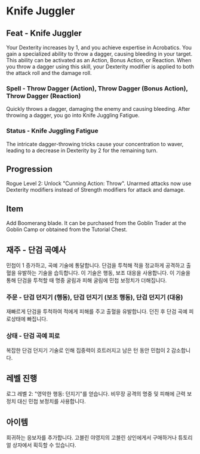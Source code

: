 # Knife Juggler

## Feat - Knife Juggler

Your Dexterity increases by 1, and you achieve expertise in Acrobatics. You gain a specialized ability to throw a dagger, causing bleeding in your target. This ability can be activated as an Action, Bonus Action, or Reaction. When you throw a dagger using this skill, your Dexterity modifier is applied to both the attack roll and the damage roll.

### Spell - Throw Dagger (Action), Throw Dagger (Bonus Action), Throw Dagger (Reaction)

Quickly throws a dagger, damaging the enemy and causing bleeding. After throwing a dagger, you go into Knife Juggling Fatigue.

### Status - Knife Juggling Fatigue

The intricate dagger-throwing tricks cause your concentration to waver, leading to a decrease in Dexterity by 2 for the remaining turn.

## Progression

Rogue Level 2: Unlock "Cunning Action: Throw". Unarmed attacks now use Dexterity modifiers instead of Strength modifiers for attack and damage.

## Item

Add Boomerang blade. It can be purchased from the Goblin Trader at the Goblin Camp or obtained from the Tutorial Chest.

## 재주 - 단검 곡예사

민첩이 1 증가하고, 곡예 기술에 통달합니다. 단검을 투척해 적을 정교하게 공격하고 출혈을 유발하는 기술을 습득합니다. 이 기술은 행동, 보조 대응을 사용합니다. 이 기술을 통해 단검을 투척할 때 명중 굴림과 피해 굴림에 민첩 보정치가 더해집니다.

### 주문 - 단검 던지기 (행동), 단검 던지기 (보조 행동), 단검 던지기 (대응)

재빠르게 단검을 투척하여 적에게 피해를 주고 출혈을 유발합니다. 던진 후 단검 곡예 피로상태에 빠집니다.

### 상태 - 단검 곡예 피로

복잡한 단검 던지기 기술로 인해 집중력이 흐트러지고 남은 턴 동안 민첩이 2 감소합니다.

## 레벨 진행

로그 레벨 2: "영악한 행동: 던지기"를 얻습니다. 비무장 공격의 명중 및 피해에 근력 보정치 대신 민첩 보정치를 사용합니다.

## 아이템

회귀하는 응보자를 추가합니다. 고블린 야영지의 고블린 상인에게서 구매하거나 튜토리얼 상자에서 획득할 수 있습니다.